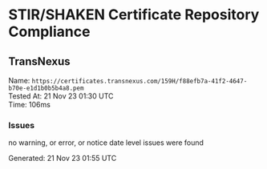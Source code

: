 # STIR/SHAKEN Certificate Repository Compliance

## TransNexus

Name: `https://certificates.transnexus.com/159H/f88efb7a-41f2-4647-b70e-e1d1b0b5b4a8.pem`\
Tested At: 21 Nov 23 01:30 UTC\
Time: 106ms

### Issues

no warning, or error, or notice date level issues were found

Generated: 21 Nov 23 01:55 UTC